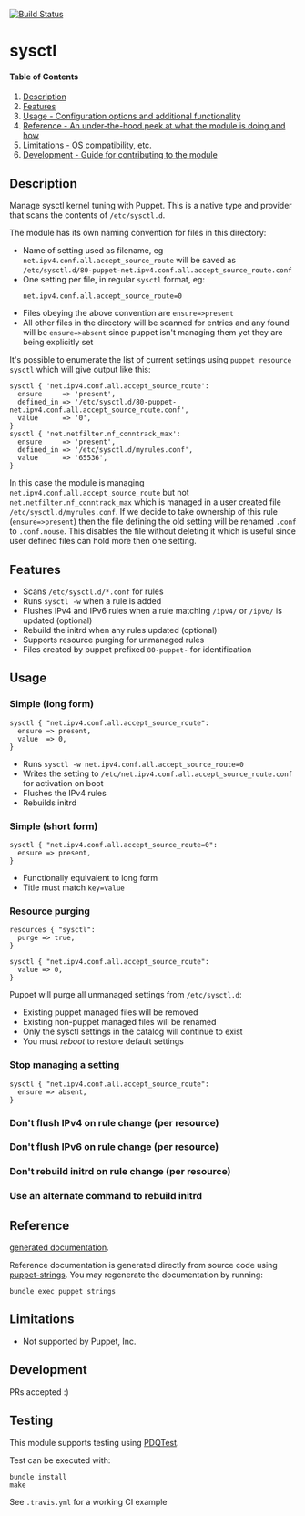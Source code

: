 [![Build Status](https://travis-ci.org/GeoffWilliams/puppet-sysctl.svg?branch=master)](https://travis-ci.org/GeoffWilliams/puppet-sysctl)
# sysctl

#### Table of Contents

1. [Description](#description)
1. [Features](#features)
1. [Usage - Configuration options and additional functionality](#usage)
1. [Reference - An under-the-hood peek at what the module is doing and how](#reference)
1. [Limitations - OS compatibility, etc.](#limitations)
1. [Development - Guide for contributing to the module](#development)

## Description

Manage sysctl kernel tuning with Puppet. This is a native type and provider
that scans the contents of `/etc/sysctl.d`.
 
The module has its own naming convention for files in this directory:
    
*   Name of setting used as filename, eg `net.ipv4.conf.all.accept_source_route`
    will be saved as `/etc/sysctl.d/80-puppet-net.ipv4.conf.all.accept_source_route.conf`
*   One setting per file, in regular `sysctl` format, eg:
    ```
    net.ipv4.conf.all.accept_source_route=0
    ```
*   Files obeying the above convention are `ensure=>present`
*   All other files in the directory will be scanned for entries and any found
    will be `ensure=>absent` since puppet isn't managing them yet
    they are being explicitly set

It's possible to enumerate the list of current settings using 
`puppet resource sysctl` which will give output like this:

```puppet
sysctl { 'net.ipv4.conf.all.accept_source_route':
  ensure     => 'present',
  defined_in => '/etc/sysctl.d/80-puppet-net.ipv4.conf.all.accept_source_route.conf',
  value      => '0',
}
sysctl { 'net.netfilter.nf_conntrack_max':
  ensure     => 'present',
  defined_in => '/etc/sysctl.d/myrules.conf',
  value      => '65536',
}
```

In this case the module is managing `net.ipv4.conf.all.accept_source_route` but not
`net.netfilter.nf_conntrack_max` which is managed in a user created file
`/etc/sysctl.d/myrules.conf`. If we decide to take ownership of this rule 
(`ensure=>present`) then the file defining the old setting will be renamed
`.conf` to `.conf.nouse`. This disables the file without deleting it which
is useful since user defined files can hold more then one setting.

## Features

* Scans `/etc/sysctl.d/*.conf` for rules
* Runs `sysctl -w` when a rule is added
* Flushes IPv4 and IPv6 rules when a rule matching `/ipv4/` or `/ipv6/` is updated (optional)
* Rebuild the initrd when any rules updated (optional)
* Supports resource purging for unmanaged rules
* Files created by puppet prefixed `80-puppet-` for identification


## Usage

### Simple (long form)

```puppet
sysctl { "net.ipv4.conf.all.accept_source_route":
  ensure => present,
  value  => 0,
}
```

* Runs `sysctl -w net.ipv4.conf.all.accept_source_route=0`
* Writes the setting to `/etc/net.ipv4.conf.all.accept_source_route.conf` for activation on boot
* Flushes the IPv4 rules
* Rebuilds initrd

### Simple (short form)

```puppet
sysctl { "net.ipv4.conf.all.accept_source_route=0":
  ensure => present,
}
```

* Functionally equivalent to long form
* Title must match `key=value`

### Resource purging

```puppet
resources { "sysctl":
  purge => true,
}

sysctl { "net.ipv4.conf.all.accept_source_route":
  value => 0,
}
```

Puppet will purge all unmanaged settings from `/etc/sysctl.d`:
* Existing puppet managed files will be removed
* Existing non-puppet managed files will be renamed
* Only the sysctl settings in the catalog will continue to exist
* You must _reboot_ to restore default settings

### Stop managing a setting

```puppet
sysctl { "net.ipv4.conf.all.accept_source_route":
  ensure => absent,
}

```

### Don't flush IPv4 on rule change (per resource)


### Don't flush IPv6 on rule change (per resource)
### Don't rebuild initrd on rule change (per resource)
### Use an alternate command to rebuild initrd


## Reference
[generated documentation](https://rawgit.com/GeoffWilliams/puppet-sysctl/master/doc/index.html).

Reference documentation is generated directly from source code using [puppet-strings](https://github.com/puppetlabs/puppet-strings).  You may regenerate the documentation by running:

```shell
bundle exec puppet strings
```

## Limitations
* Not supported by Puppet, Inc.

## Development

PRs accepted :)

## Testing
This module supports testing using [PDQTest](https://github.com/declarativesystems/pdqtest).


Test can be executed with:

```
bundle install
make
```

See `.travis.yml` for a working CI example
